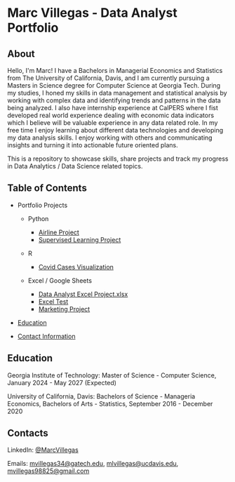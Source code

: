 # Marc Villegas - Data Analyst Portfolio

## About
Hello, I'm Marc! I have a Bachelors in Managerial Economics and Statistics from The University of California, Davis, and I am currently pursuing a Masters in Science degree for Computer Science at Georgia Tech. During my studies, I honed my skills in data management and statistical analysis by working with complex data and identifying trends and patterns in the data being analyzed.
I also have internship experience at CalPERS where I fist developed real world experience dealing with economic data indicators which I believe will be valuable experience in any data related role.
In my free time I enjoy learning about different data technologies and developing my data analysis skills. I enjoy working with others and communicating insights and turning it into actionable future oriented plans.

This is a repository to showcase skills, share projects and track my progress in Data Analytics / Data Science related topics.

## Table of Contents

- Portfolio Projects
  - Python
    - [Airline Project](https://github.com/mlvilleg/Data-Analyst-Porfolio/tree/main/Airline%20Project)
    - [Supervised Learning Project](https://github.com/mlvilleg/Data-Analyst-Porfolio/tree/main/Supervised%20Learning)

  - R
    - [Covid Cases Visualization](CovidVisualizationProj)

  - Excel / Google Sheets
    - [Data Analyst Excel Project.xlsx](https://github.com/mlvilleg/Data-Analyst-Porfolio/blob/main/Excel%20Projects/Data%20Analyst%20Excel%20Project.xlsx)
    - [Excel Test](https://github.com/mlvilleg/Data-Analyst-Porfolio/blob/main/Excel%20Projects/Marc%20Villegas_Excel%20Test.xlsx)
    - [Marketing Project](https://github.com/mlvilleg/Data-Analyst-Porfolio/blob/main/Excel%20Projects/Marketing%20Project.xlsx)
   
- [Education](#Education)
- [Contact Information](#Contacts)


## Education
Georgia Institute of Technology: Master of Science - Computer Science, January 2024 - May 2027 (Expected)

University of California, Davis: Bachelors of Science - Manageria Economics, Bachelors of Arts - Statistics, September 2016 - December 2020

## Contacts
LinkedIn: [@MarcVillegas](https://www.linkedin.com/in/marc-villegas-abaa4b129)

Emails: mvillegas34@gatech.edu, mlvillegas@ucdavis.edu, mvillegas98825@gmail.com
